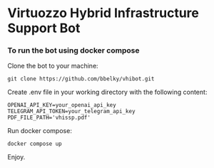 # Virtuozzo Hybrid Infrastructure Support Bot
### To run the bot using docker compose
Clone the bot to your machine:

    git clone https://github.com/bbelky/vhibot.git 

Create .env file in your working directory with the following content:

    OPENAI_API_KEY=your_openai_api_key
    TELEGRAM_API_TOKEN=your_telegram_api_key
    PDF_FILE_PATH='vhissp.pdf'

Run docker compose:

    docker compose up

Enjoy.

